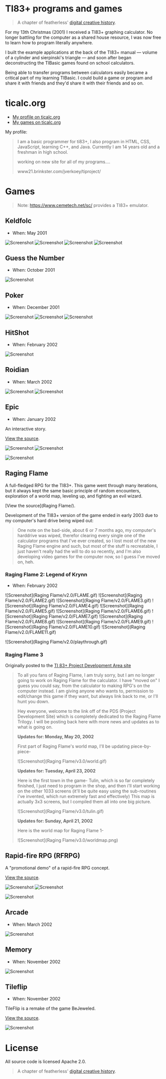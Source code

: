 # TI83+ programs and games

> A chapter of featherless' [digital creative history](https://github.com/featherless/digital-creative-history).

For my 13th Christmas (2001) I received a TI83+ graphing calculator. No longer battling for the
computer as a shared house resource, I was now free to learn how to program literally anywhere.

I built the example applications at the back of the TI83+ manual — volume of a cylinder and
sierpinski's triangle — and soon after began deconstructing the TIBasic games found on school
calculators.

Being able to transfer programs between calculators easily became a critical part of my learning
TIBasic. I could build a game or program and share it with friends and they'd share it with their
friends and so on.

# ticalc.org

- [My profile on ticalc.org](http://www.ticalc.org/cgi-bin/acct-view.cgi?userid=24790)
- [My games on ticalc.org](http://www.ticalc.org/archives/files/authors/60/6073.html)

My profile:

> I am a basic programmer for ti83+, I also program in HTML, CSS, JavaScript, learning C++, and
> Java. Currently I am 14 years old and a freshman in high school. 
>
> working on new site for all of my programs.... 
>
> www21.brinkster.com/jverkoey/tiproject/

# Games

> Note: https://www.cemetech.net/sc/ provides a TI83+ emulator.

## Keldfolc

- When: May 2001

![Screenshot](https://raw.githubusercontent.com/featherless/ti83plus-site/master/src/images/kelfol1.gif)
![Screenshot](https://raw.githubusercontent.com/featherless/ti83plus-site/master/src/images/keldfol1.gif)
![Screenshot](https://raw.githubusercontent.com/featherless/ti83plus-site/master/src/images/keldfol2.gif)
![Screenshot](https://raw.githubusercontent.com/featherless/ti83plus-site/master/src/images/keldfol3.gif)

## Guess the Number

- When: October 2001

![Screenshot](https://raw.githubusercontent.com/featherless/ti83plus-site/master/src/images/guess.gif)

## Poker

- When: December 2001

![Screenshot](https://raw.githubusercontent.com/featherless/ti83plus-site/master/src/images/poker.gif)
![Screenshot](https://raw.githubusercontent.com/featherless/ti83plus-site/master/src/images/poker1.gif)
![Screenshot](https://raw.githubusercontent.com/featherless/ti83plus-site/master/src/images/poker2.gif)

## HitShot

- When: February 2002

![Screenshot](https://raw.githubusercontent.com/featherless/ti83plus-site/master/src/images/hitshot.gif)

## Roidian

- When: March 2002

![Screenshot](https://raw.githubusercontent.com/featherless/ti83plus-site/master/src/images/roidian.gif)
![Screenshot](https://raw.githubusercontent.com/featherless/ti83plus-site/master/src/images/rodian2.gif)

## Epic

- When: January 2002

An interactive story.

[View the source](epic/).

![Screenshot](epic/EPIC.gif)
![Screenshot](epic/EPIC2.gif)

![Screenshot](epic/video.gif)

## Raging Flame

A full-fledged RPG for the TI83+. This game went through many iterations, but it always kept the
same basic principle of random encounters, exploration of a world map, leveling up, and fighting an
evil wizard.

[View the source](Raging Flame/).

Development of the TI83+ version of the game ended in early 2003 due to my computer's hard drive
being wiped out:

> One note on the bad-side, about 6 or 7 months ago, my computer's harddrive was wiped, therefor
> clearing every single one of the calculator programs that I've ever created, so I lost most of the
> new Raging Flame engine and such, but most of the stuff is recreatable, I just haven't really had
> the will to do so recently, and I'm also developing video games for the computer now, so I guess
> I've moved on, heh.

### Raging Flame 2: Legend of Krynn

- When: February 2002

![Screenshot](Raging Flame/v2.0/FLAME.gif)
![Screenshot](Raging Flame/v2.0/FLAME2.gif)
![Screenshot](Raging Flame/v2.0/FLAME3.gif)
![Screenshot](Raging Flame/v2.0/FLAME4.gif)
![Screenshot](Raging Flame/v2.0/FLAME5.gif)
![Screenshot](Raging Flame/v2.0/FLAME6.gif)
![Screenshot](Raging Flame/v2.0/FLAME7.gif)
![Screenshot](Raging Flame/v2.0/FLAME8.gif)
![Screenshot](Raging Flame/v2.0/FLAME9.gif)
![Screenshot](Raging Flame/v2.0/FLAME10.gif)
![Screenshot](Raging Flame/v2.0/FLAME11.gif)

![Screenshot](Raging Flame/v2.0/playthrough.gif)

### Raging Flame 3

Originally posted to the [TI 83+ Project Development Area site](https://github.com/featherless/ti83plus-site)

> To all you fans of Raging Flame, I am truly sorry, but I am no longer going to work on Raging
> Flame for the calculator. I have "moved on" I guess you could say, from the calculator to making
> RPG's on the computer instead. I am giving anyone who wants to, permission to edit/change this
> game if they want, but always link back to me, or I'll hunt you down.
>
> Hey everyone, welcome to the link off of the PDS (Project Development Site) which is completely
> dedicated to the Raging Flame Trilogy. I will be posting back here with more news and updates as
> to what is going on.
>
> **Updates for: Monday, May 20, 2002**
>
> First part of Raging Flame's world map, I'll be updating piece-by-piece-
>
> ![Screenshot](Raging Flame/v3.0/world.gif)
>
> **Updates for: Tuesday, April 23, 2002**
>
> Here is the first town in the game- Tulin, which is so far completely finished, I just need to
> program in the shop, and then i'll start working on the other 1033 screens (it'll be quite easy
> using the sub-routines i've invented, which run extremely fast and effectively) This map is
> actually 3x3 screens, but I compiled them all into one big picture.
>
> ![Screenshot](Raging Flame/v3.0/tulin.gif)
>
> **Updates for: Sunday, April 21, 2002**
>
> Here is the world map for Raging Flame 1-
>
> ![Screenshot](Raging Flame/v3.0/worldmap.png)

## Rapid-fire RPG (RFRPG)

A "promotional demo" of a rapid-fire RPG concept.

[View the source](rfrpg/).

![Screenshot](rfrpg/rfrpg.gif)
![Screenshot](rfrpg/shoot.gif)

![Screenshot](rfrpg/video.gif)

## Arcade

- When: March 2002

![Screenshot](https://raw.githubusercontent.com/featherless/ti83plus-site/master/src/images/arcade.gif)

## Memory

- When: November 2002

![Screenshot](https://raw.githubusercontent.com/featherless/ti83plus-site/master/src/images/memory.gif)

## Tileflip

- When: November 2002

TileFlip is a remake of the game BeJeweled.

[View the source](tileflip/).

![Screenshot](tileflip/video.gif)

# License

All source code is licensed Apache 2.0.

> A chapter of featherless' [digital creative history](https://github.com/featherless/digital-creative-history).
